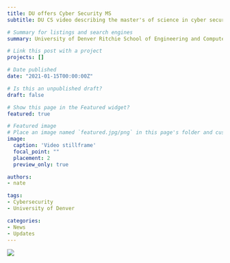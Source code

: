 ```yaml
---
title: DU offers Cyber Security MS
subtitle: DU CS video describing the master's of science in cyber security program

# Summary for listings and search engines
summary: University of Denver Ritchie School of Engineering and Computer Science offers a two year Master's degree in cybersecurity

# Link this post with a project
projects: []

# Date published
date: "2021-01-15T00:00:00Z"

# Is this an unpublished draft?
draft: false

# Show this page in the Featured widget?
featured: true

# Featured image
# Place an image named `featured.jpg/png` in this page's folder and customize its options here.
image:
  caption: 'Video stillframe'
  focal_point: ""
  placement: 2
  preview_only: true

authors:
- nate

tags:
- Cybersecurity
- University of Denver

categories:
- News
- Updates
---
```


[![](http://img.youtube.com/vi/mqVQvfsAFMI/0.jpg)](http://www.youtube.com/watch?v=mqVQvfsAFMI "Cybersecurity Degree at DU")

